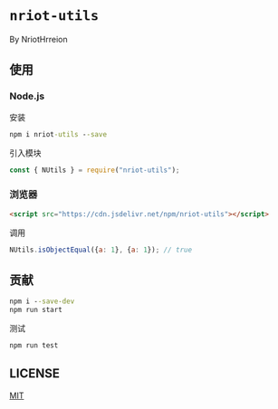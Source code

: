 # `nriot-utils`

By NriotHrreion

## 使用

### Node.js

安装

```cmd
npm i nriot-utils --save
```

引入模块

```js
const { NUtils } = require("nriot-utils");
```

### 浏览器

```html
<script src="https://cdn.jsdelivr.net/npm/nriot-utils"></script>
```

调用

```js
NUtils.isObjectEqual({a: 1}, {a: 1}); // true
```

## 贡献

```cmd
npm i --save-dev
npm run start
```

测试

```cmd
npm run test
```

## LICENSE

[MIT](./LICENSE)
